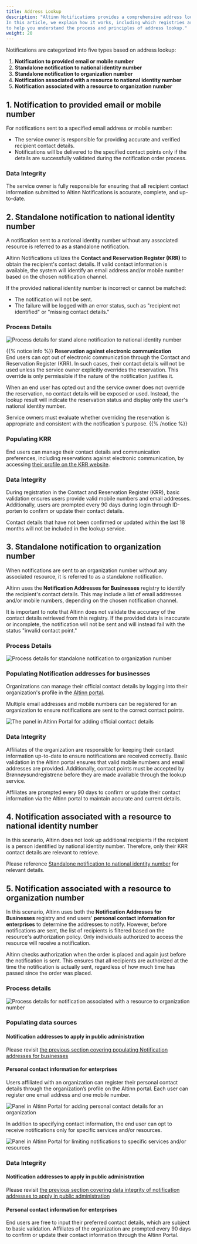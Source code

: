 ```yaml
---
title: Address Lookup
description: "Altinn Notifications provides a comprehensive address lookup service.
In this article, we explain how it works, including which registries are used in different scenarios,
to help you understand the process and principles of address lookup."
weight: 20
---
```



Notifications are categorized into five types based on address lookup:
1. **Notification to provided email or mobile number**
2. **Standalone notification to national identity number**
3. **Standalone notification to organization number**
4. **Notification associated with a resource to national identity number**
5. **Notification associated with a resource to organization number**

## 1. Notification to provided email or mobile number

For notifications sent to a specified email address or mobile number:
- The service owner is responsible for providing accurate and verified recipient contact details.
- Notifications will be delivered to the specified contact points only if the details are successfully validated during the notification order process.

### Data Integrity
The service owner is fully responsible for ensuring that all recipient contact information submitted to Altinn Notifications is accurate, complete, and up-to-date.

## 2. Standalone notification to national identity number

A notification sent to a national identity number without any associated resource is referred to as a standalone notification.

Altinn Notifications utilizes the **Contact and Reservation Register (KRR)** to obtain the recipient's contact details.
If valid contact information is available, the system will identify an email address and/or mobile number based on the chosen notification channel.

If the provided national identity number is incorrect or cannot be matched:
- The notification will not be sent.
- The failure will be logged with an error status, such as "recipient not identified" or "missing contact details."

### Process Details
![Process details for stand alone notification to national identity number](person-no-resource-flow.drawio.svg)

{{% notice info %}}
**Reservation against electronic communication**  
End users can opt out of electronic communication through the Contact and Reservation Register (KRR).
In such cases, their contact details will not be used unless the service owner explicitly overrides the reservation.
This override is only permissible if the nature of the notification justifies it.

When an end user has opted out and the service owner does not override the reservation, no contact details will be exposed or used.
Instead, the lookup result will indicate the reservation status and display only the user's national identity number.

Service owners must evaluate whether overriding the reservation is appropriate and consistent with the notification's purpose.
{{% /notice %}}

### Populating KRR

End users can manage their contact details and communication preferences, 
including reservations against electronic communication,
by accessing [their profile on the KRR website](https://minprofil.kontaktregisteret.no/).

### Data Integrity

During registration in the Contact and Reservation Register (KRR),
basic validation ensures users provide valid mobile numbers and email addresses.
Additionally, users are prompted every 90 days during login through ID-porten to confirm or update their contact details.

Contact details that have not been confirmed or updated within the last 18 months will not be included in the lookup service.

## 3. Standalone notification to organization number

When notifications are sent to an organization number without any associated resource, it is referred to as a standalone notification.

Altinn uses the **Notification Addresses for Businesses** registry to identify the recipient's contact details.
This may include a list of email addresses and/or mobile numbers, depending on the chosen notification channel.

It is important to note that Altinn does not validate the accuracy of the contact details retrieved from this registry.
If the provided data is inaccurate or incomplete, the notification will not be sent and will instead fail with the status "invalid contact point."

### Process Details
![Process details for standalone notification to organization number](org-no-resource-flow.drawio.svg)

### Populating Notification addresses for businesses
Organizations can manage their official contact details by logging into their organization's profile in the [Altinn portal](https://www.altinn.no).

Multiple email addresses and mobile numbers can be registered for an organization to ensure notifications are sent to the correct contact points.

![The panel in Altinn Portal for adding official contact details](official-address-panel-portal.PNG "Panel in Altinn Portal for adding official contact details")

### Data Integrity
Affiliates of the organization are responsible for keeping their contact information up-to-date to ensure notifications are received correctly.
Basic validation in the Altinn portal ensures that valid mobile numbers and email addresses are provided.
Additionally, contact points must be accepted by Brønnøysundregistrene before they are made available through the lookup service.

Affiliates are prompted every 90 days to confirm or update their contact information via the Altinn portal to maintain accurate and current details.

## 4. Notification associated with a resource to national identity number
In this scenario, Altinn does not look up additional recipients if the recipient is a person identified by 
national identity number. 
Therefore, only their KRR contact details are relevant to retrieve.

Please reference [Standalone notification to national identity number](#2-standalone-notification-to-national-identity-number)
for relevant details.

## 5. Notification associated with a resource to organization number
In this scenario, Altinn uses both the **Notification Addresses for Businesses** registry
and end users' **personal contact information for enterprises** to determine the addresses to notify.
However, before notifications are sent, the list of recipients is filtered based on the resource's authorization policy.
Only individuals authorized to access the resource will receive a notification.

Altinn checks authorization when the order is placed and again just before the notification is sent.
This ensures that all recipients are authorized at the time the notification is actually sent,
regardless of how much time has passed since the order was placed.

### Process details
![Process details for notification associated with a resource to organization number](org-with-resource-flow.drawio.svg)

### Populating data sources
#### Notification addresses to apply in public administration

Please revisit [the previous section covering populating Notification addresses for businesses](#populating-notification-addresses-for-businesses)

#### Personal contact information for enterprises

Users affiliated with an organization can register their personal contact details through
the organization’s profile on the Altinn portal. Each user can register one email address and one mobile number.

![Panel in Altinn Portal for adding personal contact details for an organization](user-registered-org-address-panel-portal.PNG "Panel in Altinn Portal for adding personal contact details for an organization")

In addition to specifying contact information, the end user can opt to
receive notifications only for specific services and/or resources.

![Panel in Altinn Portal for limiting notifications to specific services and/or resources](user-registered-service-spec.PNG "Panel in Altinn Portal for limiting notifications to specific services and/or resources")

### Data Integrity

#### Notification addresses to apply in public administration

Please revisit [the previous section covering data integrity of notification addresses to apply in public administration](#data-integrity-2)


#### Personal contact information for enterprises

End users are free to input their preferred contact details, which are subject to basic validation.
Affiliates of the organization are prompted every 90 days to confirm or update their contact information through the Altinn Portal.